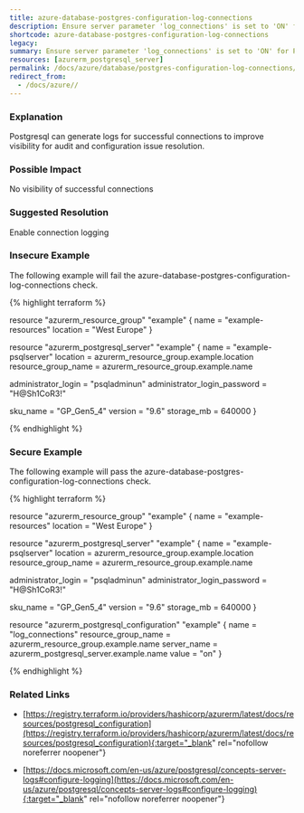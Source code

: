 ```yaml
---
title: azure-database-postgres-configuration-log-connections
description: Ensure server parameter 'log_connections' is set to 'ON' for PostgreSQL Database Server
shortcode: azure-database-postgres-configuration-log-connections
legacy: 
summary: Ensure server parameter 'log_connections' is set to 'ON' for PostgreSQL Database Server 
resources: [azurerm_postgresql_server] 
permalink: /docs/azure/database/postgres-configuration-log-connections/
redirect_from: 
  - /docs/azure//
---
```


### Explanation

Postgresql can generate logs for successful connections to improve visibility for audit and configuration issue resolution.

### Possible Impact
No visibility of successful connections

### Suggested Resolution
Enable connection logging


### Insecure Example

The following example will fail the azure-database-postgres-configuration-log-connections check.

{% highlight terraform %}

resource "azurerm_resource_group" "example" {
  name     = "example-resources"
  location = "West Europe"
}

resource "azurerm_postgresql_server" "example" {
  name                = "example-psqlserver"
  location            = azurerm_resource_group.example.location
  resource_group_name = azurerm_resource_group.example.name

  administrator_login          = "psqladminun"
  administrator_login_password = "H@Sh1CoR3!"

  sku_name   = "GP_Gen5_4"
  version    = "9.6"
  storage_mb = 640000
}

{% endhighlight %}



### Secure Example

The following example will pass the azure-database-postgres-configuration-log-connections check.

{% highlight terraform %}

resource "azurerm_resource_group" "example" {
  name     = "example-resources"
  location = "West Europe"
}

resource "azurerm_postgresql_server" "example" {
  name                = "example-psqlserver"
  location            = azurerm_resource_group.example.location
  resource_group_name = azurerm_resource_group.example.name

  administrator_login          = "psqladminun"
  administrator_login_password = "H@Sh1CoR3!"

  sku_name   = "GP_Gen5_4"
  version    = "9.6"
  storage_mb = 640000
}

resource "azurerm_postgresql_configuration" "example" {
	name                = "log_connections"
	resource_group_name = azurerm_resource_group.example.name
	server_name         = azurerm_postgresql_server.example.name
	value               = "on"
  }
  
  
{% endhighlight %}



### Related Links


- [https://registry.terraform.io/providers/hashicorp/azurerm/latest/docs/resources/postgresql_configuration](https://registry.terraform.io/providers/hashicorp/azurerm/latest/docs/resources/postgresql_configuration){:target="_blank" rel="nofollow noreferrer noopener"}

- [https://docs.microsoft.com/en-us/azure/postgresql/concepts-server-logs#configure-logging](https://docs.microsoft.com/en-us/azure/postgresql/concepts-server-logs#configure-logging){:target="_blank" rel="nofollow noreferrer noopener"}



